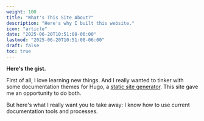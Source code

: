 ```yaml
---
weight: 100
title: "What's This Site About?"
description: "Here's why I built this website."
icon: "article"
date: "2025-06-20T10:51:08-06:00"
lastmod: "2025-06-20T10:51:08-06:00"
draft: false
toc: true
---
```

**Here's the gist.**

First of all, I love learning new things. And I really wanted to tinker with some documentation themes for Hugo, a [static site generator](https://en.wikipedia.org/wiki/Static_site_generator). This site gave me an opportunity to do both.

But here's what I really want you to take away: I know how to use current documentation tools and processes.